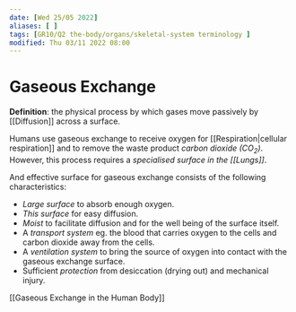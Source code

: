 ```yaml
---
date: [Wed 25/05 2022]
aliases: [ ]
tags: [GR10/Q2 the-body/organs/skeletal-system terminology ]
modified: Thu 03/11 2022 08:00
---
```

# Gaseous Exchange
**Definition**: the physical process by which gases move passively by [[Diffusion]] across a surface. 

Humans use gaseous exchange to receive oxygen for [[Respiration|cellular respiration]] and to remove the waste product *carbon dioxide (CO<sub>2</sub>)*. However, this process requires a *specialised surface in the [[Lungs]]*. 

And effective surface for gaseous exchange consists of the following characteristics:
- *Large surface* to absorb enough oxygen.
- *This surface* for easy diffusion.
- *Moist* to facilitate diffusion and for the well being of the surface itself.
- A *transport system*  eg. the blood that carries oxygen to the cells and carbon dioxide away from the cells.
- A *ventilation system* to bring the source of oxygen into contact with the gaseous exchange surface.
- Sufficient *protection* from desiccation (drying out) and mechanical injury.

[[Gaseous Exchange in the Human Body]]